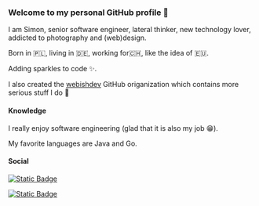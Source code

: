 ### Welcome to my personal GitHub profile 👋

I am Simon, senior software engineer, lateral thinker, new technology lover, addicted to photography and (web)design.

Born in 🇵🇱, living in 🇩🇪, working for🇨🇭, like the idea of 🇪🇺.

Adding sparkles to code ✨.

I also created the [webishdev](https://github.com/webishdev) GitHub origanization which contains more serious stuff I do 🙈

#### Knowledge

I really enjoy software engineering (glad that it is also my job 😁).

My favorite languages are Java and Go.

#### Social

<p>
  <a href="https://ruhr.social/@giftkugel" target="_blank" title="Mastodon"><img alt="Static Badge" src="https://img.shields.io/badge/ruhr.social-giftkugel-black?style=flat-square&logo=mastodon"></a>
</p>

<p>
  <a href="https://twitter.com/giftkugel" target="_blank" title="Twitter"><img alt="Static Badge" src="https://img.shields.io/badge/twitter.com-giftkugel-black?style=flat-square&logo=x"></a>
</p>


<!--
**giftkugel/giftkugel** is a ✨ _special_ ✨ repository because its `README.md` (this file) appears on your GitHub profile.

Here are some ideas to get you started:

- 🔭 I’m currently working on ...
- 🌱 I’m currently learning ...
- 👯 I’m looking to collaborate on ...
- 🤔 I’m looking for help with ...
- 💬 Ask me about ...
- 📫 How to reach me: ...
- 😄 Pronouns: ...
- ⚡ Fun fact: ...
-->
